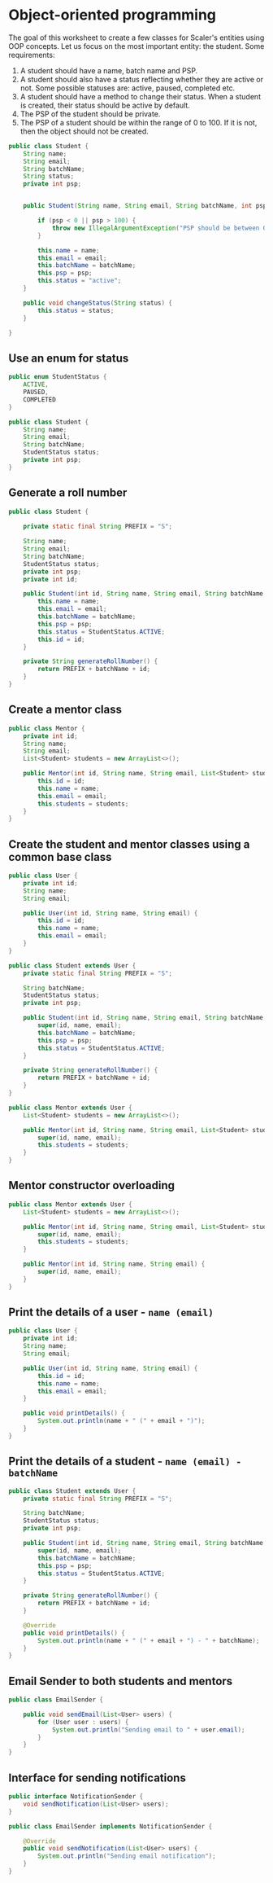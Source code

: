 # Object-oriented programming

The goal of this worksheet to create a few classes for Scaler's entities using OOP concepts. Let us focus on the most important entity: the student. Some requirements:
1. A student should have a name, batch name and PSP.
2. A student should also have a status reflecting whether they are active or not. Some possible statuses are: active, paused, completed etc. 
3. A student should have a method to change their status. When a student is created, their status should be active by default.
4. The PSP of the student should be private.
5. The PSP of a student should be within the range of 0 to 100. If it is not, then the object should not be created.

```java
public class Student {
    String name;
    String email;
    String batchName;
    String status;
    private int psp;


    public Student(String name, String email, String batchName, int psp) {

        if (psp < 0 || psp > 100) {
            throw new IllegalArgumentException("PSP should be between 0 and 100");
        }

        this.name = name;
        this.email = email;
        this.batchName = batchName;
        this.psp = psp;
        this.status = "active";
    }

    public void changeStatus(String status) {
        this.status = status;
    }

}
```

## Use an enum for status

```java
public enum StudentStatus {
    ACTIVE,
    PAUSED,
    COMPLETED
}
```

```java
public class Student {
    String name;
    String email;
    String batchName;
    StudentStatus status;
    private int psp;
}
```

## Generate a roll number

```java
public class Student {
    
    private static final String PREFIX = "S";

    String name;
    String email;
    String batchName;
    StudentStatus status;
    private int psp;
    private int id;

    public Student(int id, String name, String email, String batchName, int psp) {
        this.name = name;
        this.email = email;
        this.batchName = batchName;
        this.psp = psp;
        this.status = StudentStatus.ACTIVE;
        this.id = id;
    }

    private String generateRollNumber() {
        return PREFIX + batchName + id;
    }
}
```

## Create a mentor class

```java
public class Mentor {
    private int id;
    String name;
    String email;
    List<Student> students = new ArrayList<>();

    public Mentor(int id, String name, String email, List<Student> students) {
        this.id = id;
        this.name = name;
        this.email = email;
        this.students = students;
    }
}
```

## Create the student and mentor classes using a common base class

```java
public class User {
    private int id;
    String name;
    String email;

    public User(int id, String name, String email) {
        this.id = id;
        this.name = name;
        this.email = email;
    }
}
```

```java
public class Student extends User {
    private static final String PREFIX = "S";

    String batchName;
    StudentStatus status;
    private int psp;

    public Student(int id, String name, String email, String batchName, int psp) {
        super(id, name, email);
        this.batchName = batchName;
        this.psp = psp;
        this.status = StudentStatus.ACTIVE;
    }

    private String generateRollNumber() {
        return PREFIX + batchName + id;
    }
}
```

```java
public class Mentor extends User {
    List<Student> students = new ArrayList<>();

    public Mentor(int id, String name, String email, List<Student> students) {
        super(id, name, email);
        this.students = students;
    }
}
```

## Mentor constructor overloading

```java
public class Mentor extends User {
    List<Student> students = new ArrayList<>();

    public Mentor(int id, String name, String email, List<Student> students) {
        super(id, name, email);
        this.students = students;
    }

    public Mentor(int id, String name, String email) {
        super(id, name, email);
    }
}
```

## Print the details of a user - `name (email)`
```java
public class User {
    private int id;
    String name;
    String email;

    public User(int id, String name, String email) {
        this.id = id;
        this.name = name;
        this.email = email;
    }

    public void printDetails() {
        System.out.println(name + " (" + email + ")");
    }
}
```

## Print the details of a student - `name (email) - batchName`
```java
public class Student extends User {
    private static final String PREFIX = "S";

    String batchName;
    StudentStatus status;
    private int psp;

    public Student(int id, String name, String email, String batchName, int psp) {
        super(id, name, email);
        this.batchName = batchName;
        this.psp = psp;
        this.status = StudentStatus.ACTIVE;
    }

    private String generateRollNumber() {
        return PREFIX + batchName + id;
    }

    @Override
    public void printDetails() {
        System.out.println(name + " (" + email + ") - " + batchName);
    }
}
```

## Email Sender to both students and mentors

```java
public class EmailSender {

    public void sendEmail(List<User> users) {
        for (User user : users) {
            System.out.println("Sending email to " + user.email);
        }
    }
}
```

## Interface for sending notifications


```java
public interface NotificationSender {
    void sendNotification(List<User> users);
}
```

```java
public class EmailSender implements NotificationSender {

    @Override
    public void sendNotification(List<User> users) {
        System.out.println("Sending email notification");
    }
}
```
